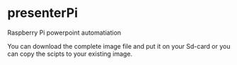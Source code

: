 # presenterPi
Raspberry Pi powerpoint automatiation

You can download the complete image file and put it on your Sd-card
or you can copy the scipts to your existing image.
